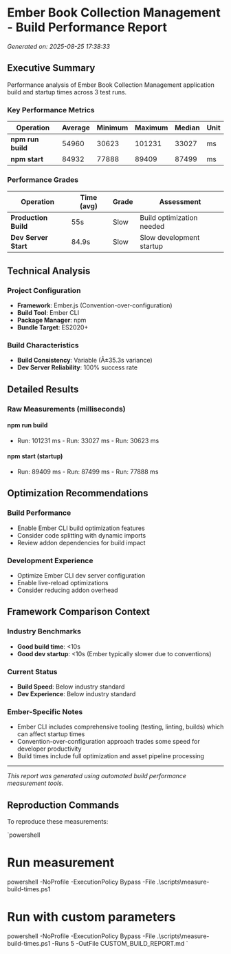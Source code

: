 ﻿# Ember Book Collection Management - Build Performance Report

*Generated on: 2025-08-25 17:38:33*

## Executive Summary

Performance analysis of Ember Book Collection Management application build and startup times across 3 test runs.

### Key Performance Metrics

| Operation | Average | Minimum | Maximum | Median | Unit |
|-----------|---------|---------|---------|--------|------|
| **npm run build** | 54960 | 30623 | 101231 | 33027 | ms |
| **npm start** | 84932 | 77888 | 89409 | 87499 | ms |

### Performance Grades

| Operation | Time (avg) | Grade | Assessment |
|-----------|------------|-------|------------|
| **Production Build** | 55s | Slow | Build optimization needed |
| **Dev Server Start** | 84.9s | Slow | Slow development startup |

## Technical Analysis

### Project Configuration
- **Framework**: Ember.js (Convention-over-configuration)
- **Build Tool**: Ember CLI
- **Package Manager**: npm
- **Bundle Target**: ES2020+

### Build Characteristics
- **Build Consistency**: Variable (Â±35.3s variance)
- **Dev Server Reliability**: 100% success rate

## Detailed Results

### Raw Measurements (milliseconds)

#### npm run build  
- Run: 101231 ms - Run: 33027 ms - Run: 30623 ms

#### npm start (startup)
- Run: 89409 ms - Run: 87499 ms - Run: 77888 ms

## Optimization Recommendations

### Build Performance
- Enable Ember CLI build optimization features
- Consider code splitting with dynamic imports
- Review addon dependencies for build impact

### Development Experience
- Optimize Ember CLI dev server configuration
- Enable live-reload optimizations
- Consider reducing addon overhead

## Framework Comparison Context

### Industry Benchmarks
- **Good build time**: <10s  
- **Good dev startup**: <10s (Ember typically slower due to conventions)

### Current Status
- **Build Speed**: Below industry standard  
- **Dev Experience**: Below industry standard

### Ember-Specific Notes
- Ember CLI includes comprehensive tooling (testing, linting, builds) which can affect startup times
- Convention-over-configuration approach trades some speed for developer productivity
- Build times include full optimization and asset pipeline processing

---

*This report was generated using automated build performance measurement tools.*

## Reproduction Commands

To reproduce these measurements:

`powershell
# Run measurement
powershell -NoProfile -ExecutionPolicy Bypass -File .\scripts\measure-build-times.ps1

# Run with custom parameters  
powershell -NoProfile -ExecutionPolicy Bypass -File .\scripts\measure-build-times.ps1 -Runs 5 -OutFile CUSTOM_BUILD_REPORT.md
`
